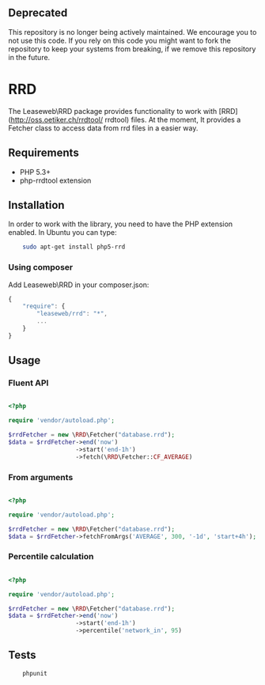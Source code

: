 ## Deprecated

This repository is no longer being actively maintained. We encourage you to not use this code.
If you rely on this code you might want to fork the repository to keep your systems from breaking, if we remove this repository in the future.



RRD
=======================

The Leaseweb\RRD package provides functionality to work with [RRD](http://oss.oetiker.ch/rrdtool/ rrdtool) files.
At the moment, It provides a Fetcher class to access data from rrd files in a easier way.

## Requirements

* PHP 5.3+
* php-rrdtool extension

## Installation

In order to work with the library, you need to have the PHP extension enabled.
In Ubuntu you can type:

```bash
    sudo apt-get install php5-rrd
```


### Using composer

Add Leaseweb\RRD in your composer.json:

```js
{
    "require": {
        "leaseweb/rrd": "*",
        ...
    }
}
```


## Usage


### Fluent API

```php

<?php

require 'vendor/autoload.php';

$rrdFetcher = new \RRD\Fetcher("database.rrd");
$data = $rrdFetcher->end('now')
                   ->start('end-1h')
                   ->fetch(\RRD\Fetcher::CF_AVERAGE)
```

### From arguments

```php

<?php

require 'vendor/autoload.php';

$rrdFetcher = new \RRD\Fetcher("database.rrd");
$data = $rrdFetcher->fetchFromArgs('AVERAGE', 300, '-1d', 'start+4h');
```

### Percentile calculation

```php

<?php

require 'vendor/autoload.php';

$rrdFetcher = new \RRD\Fetcher("database.rrd");
$data = $rrdFetcher->end('now')
                   ->start('end-1h')
                   ->percentile('network_in', 95)
```


## Tests

```bash
    phpunit
```
